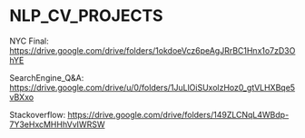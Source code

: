 # NLP_CV_PROJECTS

  NYC Final: https://drive.google.com/drive/folders/1okdoeVcz6peAgJRrBC1Hnx1o7zD3OhYE
  
  SearchEngine_Q&A: https://drive.google.com/drive/u/0/folders/1JuLlOiSUxolzHoz0_gtVLHXBqe5vBXxo
  
  Stackoverflow: https://drive.google.com/drive/folders/149ZLCNqL4WBdp-7Y3eHxcMHHhVvIWRSW

